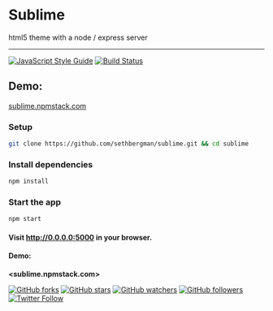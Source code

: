 # Sublime

html5 theme with a node / express server

--------------------------------------------------------------------------------

[![JavaScript Style Guide](https://img.shields.io/badge/code_style-standard-brightgreen.svg)](https://standardjs.com) [![Build Status](https://travis-ci.org/sethbergman/sublime.svg?branch=master)](https://travis-ci.org/sethbergman/sublime)


## Demo:

[sublime.npmstack.com](//sublime.npmstack.com)

### Setup

```sh
git clone https://github.com/sethbergman/sublime.git && cd sublime
```

### Install dependencies

```sh
npm install
```

### Start the app

```sh
npm start
```

#### Visit <http://0.0.0.0:5000> in your browser.

#### Demo:

__<sublime.npmstack.com>__


[![GitHub forks](https://img.shields.io/github/forks/sethbergman/sublime.svg?style=social&label=Fork)](https://github.com/sethbergman/sublime) [![GitHub stars](https://img.shields.io/github/stars/sethbergman/sublime.svg?style=social&label=Star)](https://github.com/sethbergman/sublime) [![GitHub watchers](https://img.shields.io/github/watchers/sethbergman/sublime.svg?style=social&label=Watch)](https://github.com/sethbergman/sublime) [![GitHub followers](https://img.shields.io/github/followers/sethbergman.svg?style=social&label=Follow)](https://github.com/sethbergman/sublime) [![Twitter Follow](https://img.shields.io/twitter/follow/seth_bergman.svg?style=social)](https://twitter.com/seth_bergman)